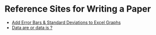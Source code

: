 # Reference Sites for Writing a Paper 

- [Add Error Bars & Standard Deviations to Excel Graphs](https://www.pryor.com/blog/add-error-bars-and-standard-deviations-to-excel-graphs/)
- [Data are or data is ?](https://www.theguardian.com/news/datablog/2010/jul/16/data-plural-singular#)
